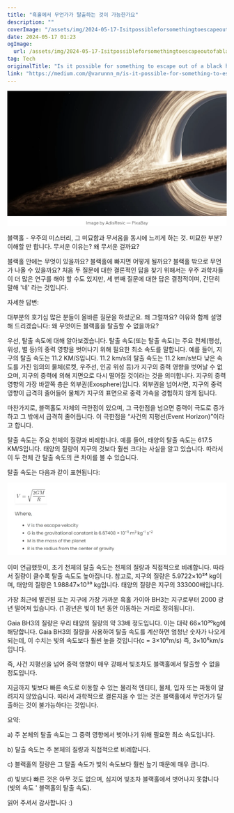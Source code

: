 ```yaml
---
title: "흑홀에서 무언가가 탈출하는 것이 가능한가요"
description: ""
coverImage: "/assets/img/2024-05-17-Isitpossibleforsomethingtoescapeoutofablackhole_0.png"
date: 2024-05-17 01:23
ogImage: 
  url: /assets/img/2024-05-17-Isitpossibleforsomethingtoescapeoutofablackhole_0.png
tag: Tech
originalTitle: "Is it possible for something to escape out of a black hole?"
link: "https://medium.com/@varunnn_m/is-it-possible-for-something-to-escape-out-of-a-black-hole-761aa453f298"
---
```




<img src="/assets/img/2024-05-17-Isitpossibleforsomethingtoescapeoutofablackhole_0.png" />

블랙홀 - 우주의 미스터리, 그 미묘함과 무서움을 동시에 느끼게 하는 것. 미묘한 부분? 이해할 만 합니다. 무서운 이유는? 왜 무서운 걸까요?

블랙홀 안에는 무엇이 있을까요? 블랙홀에 빠지면 어떻게 될까요? 블랙홀 밖으로 무언가 나올 수 있을까요? 처음 두 질문에 대한 결론적인 답을 찾기 위해서는 우주 과학자들이 더 많은 연구를 해야 할 수도 있지만, 세 번째 질문에 대한 답은 결정적이며, 간단히 말해 '네' 라는 것입니다.

자세한 답변:


<div class="content-ad"></div>

대부분의 호기심 많은 분들이 올바른 질문을 하셨군요. 왜 그럴까요? 이유와 함께 설명해 드리겠습니다: 왜 무엇이든 블랙홀을 탈출할 수 없을까요?

우선, 탈출 속도에 대해 알아보겠습니다. 탈출 속도(또는 탈출 속도)는 주요 천체(행성, 위성, 별 등)의 중력 영향을 벗어나기 위해 필요한 최소 속도를 말합니다. 예를 들어, 지구의 탈출 속도는 11.2 KM/S입니다. 11.2 km/s의 탈출 속도는 11.2 km/s보다 낮은 속도를 가진 임의의 물체(로켓, 우주선, 인공 위성 등)가 지구의 중력 영향을 벗어날 수 없으며, 지구의 중력에 의해 지면으로 다시 떨어질 것이라는 것을 의미합니다. 지구의 중력 영향의 가장 바깥쪽 층은 외부권(Exosphere)입니다. 외부권을 넘어서면, 지구의 중력 영향이 급격히 줄어들어 물체가 지구의 표면으로 중력 가속을 경험하지 않게 됩니다.

마찬가지로, 블랙홀도 자체의 극한점이 있으며, 그 극한점을 넘으면 중력이 극도로 증가하고 그 밖에서 급격히 줄어듭니다. 이 극한점을 “사건의 지평선(Event Horizon)”이라고 합니다.

탈출 속도는 주요 천체의 질량과 비례합니다. 예를 들어, 태양의 탈출 속도는 617.5 KM/S입니다. 태양의 질량이 지구의 것보다 훨씬 크다는 사실을 알고 있습니다. 따라서 이 두 천체 간 탈출 속도의 큰 차이를 볼 수 있습니다.

<div class="content-ad"></div>

탈출 속도는 다음과 같이 표현됩니다:

![Escape Velocity](/assets/img/2024-05-17-Isitpossibleforsomethingtoescapeoutofablackhole_1.png)

이미 언급했듯이, 초기 천체의 탈출 속도는 천체의 질량과 직접적으로 비례합니다. 따라서 질량이 클수록 탈출 속도도 높아집니다. 참고로, 지구의 질량은 5.9722×10²⁴ kg이며, 태양의 질량은 1.98847×10³⁰ kg입니다. 태양의 질량은 지구의 333000배입니다.

가장 최근에 발견된 또는 지구에 가장 가까운 흑홀 가이아 BH3는 지구로부터 2000 광년 떨어져 있습니다. (1 광년은 빛이 1년 동안 이동하는 거리로 정의됩니다).

<div class="content-ad"></div>

Gaia BH3의 질량은 우리 태양의 질량의 약 33배 정도입니다. 이는 대략 66×10³⁰kg에 해당합니다. Gaia BH3의 질량을 사용하여 탈출 속도를 계산하면 엄청난 숫자가 나오게 되는데, 이 수치는 빛의 속도보다 훨씬 높을 것입니다(c = 3×10⁸m/s) 즉, 3×10⁵km/s입니다.

즉, 사건 지평선을 넘어 중력 영향이 매우 강해서 빛조차도 블랙홀에서 탈출할 수 없을 정도입니다.

지금까지 빛보다 빠른 속도로 이동할 수 있는 물리적 엔티티, 물체, 입자 또는 파동이 알려지지 않았습니다. 따라서 과학적으로 결론지을 수 있는 것은 블랙홀에서 무언가가 탈출하는 것이 불가능하다는 것입니다.

요약:

<div class="content-ad"></div>

a) 주 본체의 탈출 속도는 그 중력 영향에서 벗어나기 위해 필요한 최소 속도입니다.

b) 탈출 속도는 주 본체의 질량과 직접적으로 비례합니다.

c) 블랙홀의 질량은 그 탈출 속도가 빛의 속도보다 훨씬 높기 때문에 매우 큽니다.

d) 빛보다 빠른 것은 아무 것도 없으며, 심지어 빛조차 블랙홀에서 벗어나지 못합니다 (빛의 속도 ' 블랙홀의 탈출 속도).

<div class="content-ad"></div>

읽어 주셔서 감사합니다 :)